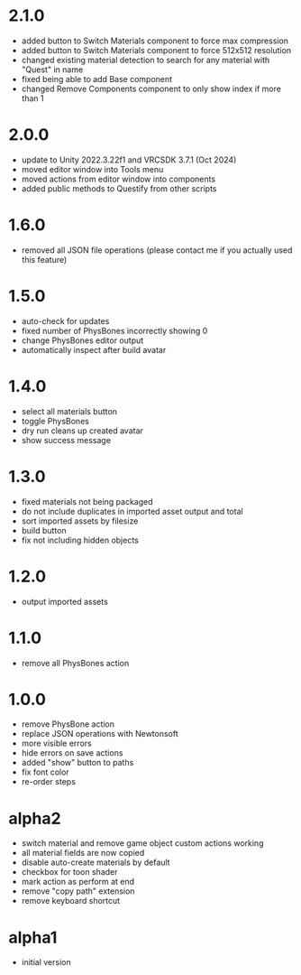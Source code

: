 # 2.1.0

- added button to Switch Materials component to force max compression
- added button to Switch Materials component to force 512x512 resolution
- changed existing material detection to search for any material with "Quest" in name
- fixed being able to add Base component
- changed Remove Components component to only show index if more than 1

# 2.0.0

- update to Unity 2022.3.22f1 and VRCSDK 3.7.1 (Oct 2024)
- moved editor window into Tools menu
- moved actions from editor window into components
- added public methods to Questify from other scripts

# 1.6.0

- removed all JSON file operations (please contact me if you actually used this feature)

# 1.5.0

- auto-check for updates
- fixed number of PhysBones incorrectly showing 0
- change PhysBones editor output
- automatically inspect after build avatar

# 1.4.0

- select all materials button
- toggle PhysBones
- dry run cleans up created avatar
- show success message

# 1.3.0

- fixed materials not being packaged
- do not include duplicates in imported asset output and total
- sort imported assets by filesize
- build button
- fix not including hidden objects

# 1.2.0

- output imported assets

# 1.1.0

- remove all PhysBones action

# 1.0.0

- remove PhysBone action
- replace JSON operations with Newtonsoft
- more visible errors
- hide errors on save actions
- added "show" button to paths
- fix font color
- re-order steps

# alpha2

- switch material and remove game object custom actions working
- all material fields are now copied
- disable auto-create materials by default
- checkbox for toon shader
- mark action as perform at end
- remove "copy path" extension
- remove keyboard shortcut

# alpha1

- initial version
